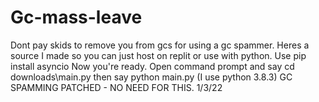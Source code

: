 # Gc-mass-leave
Dont pay skids to remove you from gcs for using a gc spammer. Heres a source I made so you can just host on replit or use with python.
Use pip install asyncio 
Now you're ready.
Open command prompt and say cd downloads\main.py
then say python main.py
(I use python 3.8.3)
GC SPAMMING PATCHED - NO NEED FOR THIS. 1/3/22
